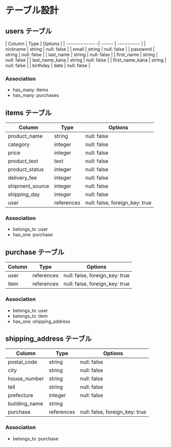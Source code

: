 <!-- # README -->
<!-- 
This README would normally document whatever steps are necessary to get the
application up and running.

Things you may want to cover:

* Ruby version

* System dependencies

* Configuration

* Database creation

* Database initialization

* How to run the test suite

* Services (job queues, cache servers, search engines, etc.)

* Deployment instructions

* ...
 -->


# テーブル設計

## users テーブル

| Column          | Type   | Options     |
| -------------- -| ------ | ----------- |
| nickname        | string | null: false |
| email           | string | null: false |
| password        | string | null: false |
| last_name       | string | null: false |
| first_name      | string | null: false |
| last_name_kana  | string | null: false |
| first_name_kana | string | null: false |
| birthday        | date   | null: false |



### Association

- has_many :items
- has_many :purchases

## items テーブル

| Column          | Type       | Options                        |
| --------------- | ---------- | ------------------------------ |
| product_name    | string     | null: false                    |
| category        | integer    | null: false                    |
| price           | integer    | null: false                    |
| product_text    | text       | null: false                    |
| product_status  | integer    | null: false                    |
| delivery_fee    | integer    | null: false                    |
| shipment_source | integer    | null: false                    |
| shipping_day    | integer    | null: false                    |
| user            | references | null: false, foreign_key: true |

### Association

- belongs_to :user
- has_one :purchase

## purchase テーブル

| Column | Type       | Options                        |
| ------ | ---------- | ------------------------------ |
| user   | references | null: false, foreign_key: true |
| item   | references | null: false, foreign_key: true |
### Association

- belongs_to :user
- belongs_to :item
- has_one :shipping_address

## shipping_address テーブル
| Column        | Type       | Options                        |
| ------------  | ---------- | ------------------------------ |
| postal_code   | string     | null: false                    |
| city          | string     | null: false                    |
| house_number  | string     | null: false                    |
| tell          | string     | null: false                    |
| prefecture    | integer    | null: false                    |
| building_name | string     |                                |
| purchase      | references | null: false, foreign_key: true |

### Association

- belongs_to :purchase